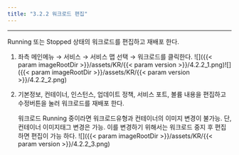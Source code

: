 ```yaml
---
title: "3.2.2 워크로드 편집"
---
```


---
Running 또는 Stopped 상태의 워크로드를 편집하고 재배포 한다.

1. 좌측 메인메뉴 → 서비스 → 서비스 맵 선택 → 워크로드를 클릭한다.
    ![]({{< param imageRootDir >}}/assets/KR/{{< param version >}}/4.2.2_1.png)![]({{< param imageRootDir >}}/assets/KR/{{< param version >}}/4.2.2_2.png)

2. 기본정보, 컨테이너, 인스턴스, 업데이트 정책, 서비스 포트, 볼륨 내용을 편집하고 수정버튼을 눌러 워크로드를 재배포 한다.

    워크로드 Running 중이라면 워크로드유형과 컨테이너의 이미지 변경이 불가능. 단, 컨테이너 이미지태그 변경은 가능. 이를 변경하기 위해서는 워크로드 중지 후 편집하면 편집이 가능 하다.
    ![]({{< param imageRootDir >}}/assets/KR/{{< param version >}}/4.2.2_3.png)
